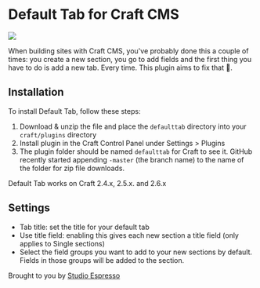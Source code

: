 # Default Tab for Craft CMS

<img src="http://studioespresso.co/assets/plugins/craft_defaulttab_banner.png">

When building sites with Craft CMS, you've probably done this a couple of times: you create a new section, you go to add fields and the first thing you have to do is add a new tab. Every time. This plugin aims to fix that 🎉.

## Installation

To install Default Tab, follow these steps:

1. Download & unzip the file and place the `defaulttab` directory into your `craft/plugins` directory
2. Install plugin in the Craft Control Panel under Settings > Plugins
3. The plugin folder should be named `defaulttab` for Craft to see it.  GitHub recently started appending `-master` (the branch name) to the name of the folder for zip file downloads.

Default Tab works on Craft 2.4.x, 2.5.x. and 2.6.x

## Settings
- Tab title: set the title for your default tab
- Use title field: enabling this gives each new section a title field (only applies to Single sections)
- Select the field groups you want to add to your new sections by default. Fields in those groups will be added to the section.

Brought to you by [Studio Espresso](https://studioespresso.co)
